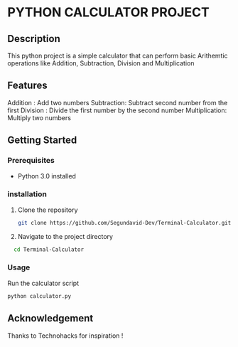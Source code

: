 # PYTHON CALCULATOR PROJECT

## Description
This python project is a simple calculator that can perform basic Arithemtic operations like Addition, Subtraction, Division and Multiplication

## Features
Addition : Add two numbers
Subtraction: Subtract second number from the first
Division : Divide the first number by the second number
Multiplication: Multiply two numbers

## Getting Started
### Prerequisites
- Python 3.0 installed

### installation
1. Clone the repository
    ```bash
    git clone https://github.com/Segundavid-Dev/Terminal-Calculator.git
    ```
2. Navigate to the project directory
```bash
  cd Terminal-Calculator
```

### Usage
Run the calculator script
```bash
python calculator.py
```

## Acknowledgement 
Thanks to Technohacks for inspiration !

